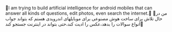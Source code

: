 🔴I am trying to build artificial intelligence for android mobiles that can answer all kinds of questions, edit photos, even search the internet.🔴
🔴من در حال تلاش برای ساخت هوش مصنوعی برای موبایلهای اندرویدی هستم که بتواند جواب انواع سوالات را بدهد،عکس را ادیت کند،حتی بتواند در اینترنت جستجو کند🔴
